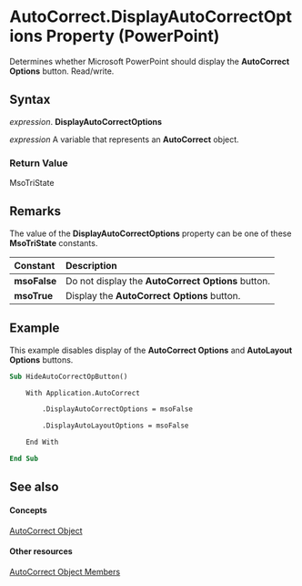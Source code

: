 
# AutoCorrect.DisplayAutoCorrectOptions Property (PowerPoint)

Determines whether Microsoft PowerPoint should display the  **AutoCorrect Options** button. Read/write.


## Syntax

 _expression_. **DisplayAutoCorrectOptions**

 _expression_ A variable that represents an **AutoCorrect** object.


### Return Value

MsoTriState


## Remarks

The value of the  **DisplayAutoCorrectOptions** property can be one of these **MsoTriState** constants.



|**Constant**|**Description**|
|:-----|:-----|
|**msoFalse**|Do not display the  **AutoCorrect Options** button.|
|**msoTrue**| Display the **AutoCorrect Options** button.|

## Example

This example disables display of the  **AutoCorrect Options** and **AutoLayout Options** buttons.


```vb
Sub HideAutoCorrectOpButton()

    With Application.AutoCorrect

        .DisplayAutoCorrectOptions = msoFalse

        .DisplayAutoLayoutOptions = msoFalse

    End With

End Sub
```


## See also


#### Concepts


[AutoCorrect Object](c7d0c7a5-220e-6290-b326-cb5cf17c458b.md)
#### Other resources


[AutoCorrect Object Members](8afed490-224a-6ee1-31ca-18b4c3e1d09c.md)

